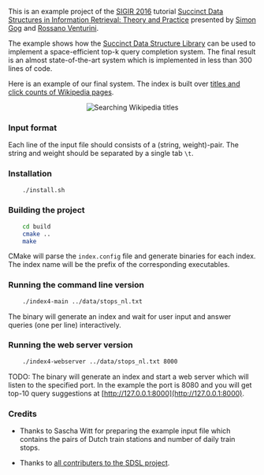 This is an example project of the [SIGIR 2016][SIGIR16] tutorial
[Succinct Data Structures in Information Retrieval: Theory and Practice][TUTPAGE]
presented by [Simon Gog][SIMON] and [Rossano Venturini][ROSSANO].


The example shows how the [Succinct Data Structure Library][SDSL] can be used
to implement a space-efficient top-k query completion system. The final result
is an almost state-of-the-art system which is implemented in less than 300 lines
of code.

Here is an example of our final system. The index is built over 
[titles and click counts of Wikipedia pages][WIKICOUNT].

<p align="center">
  <img src="https://github.com/simongog/sigir16-autocomplete/blob/master/web/demo.gif?raw=true" alt="Searching Wikipedia titles"/>
</p>

### Input format

Each line of the input file should consists of a (string, weight)-pair.
The string and weight should be separated by a single tab `\t`.

### Installation

```bash
    ./install.sh
```

### Building the project

```bash
    cd build
    cmake ..
    make
```

CMake will parse the `index.config` file and generate
binaries for each index. The index name will be the prefix
of the corresponding executables.

### Running the command line version


```bash
    ./index4-main ../data/stops_nl.txt
```
The binary will generate an index and wait for user input
and answer queries (one per line) interactively.


### Running the web server version

```bash
    ./index4-webserver ../data/stops_nl.txt 8000
```

TODO: The binary will generate an index and start a web server
which will listen to the specified port.
In the example the port
is 8080 and you will get top-10 query suggestions at 
[http://127.0.0.1:8000](http://127.0.0.1:8000).


### Credits
    
  * Thanks to Sascha Witt for preparing the example input file
    which contains the pairs of Dutch train stations and number
    of daily train stops.

  * Thanks to [all contributers to the SDSL project][SDSLCONTRIB].

[TUTPAGE]: http://pages.di.unipi.it/rossano/succinct-data-structures-in-information-retrieval-theory-and-practice/
[SIGIR16]: http://sigir.org/sigir2016/
[ROSSANO]: http://pages.di.unipi.it/rossano/
[SIMON]: http://algo2.iti.kit.edu/gog/
[SDSL]: https://github.com/simongog/sdsl-lite
[SDSLCONTRIB]: https://github.com/simongog/sdsl-lite/graphs/contributors
[WIKICOUNT]: https://dumps.wikimedia.org/other/pagecounts-raw/
